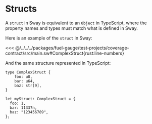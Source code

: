 # Structs

A `struct` in Sway is equivalent to an `Object` in TypeScript, where the property names and types must match what is defined in Sway.

Here is an example of the `struct` in Sway:

<<< @/../../../packages/fuel-gauge/test-projects/coverage-contract/src/main.sw#ComplexStruct{rust:line-numbers}

And the same structure represented in TypeScript:

<!-- TODO: stop using hardcoded snippets -->

```ts:line-numbers
type ComplexStruct {
    foo: u8,
    bar: u64,
    baz: str[9],
}

let myStruct: ComplexStruct = {
  foo: 1,
  bar: 11337n,
  baz: "123456789",
};
```
